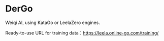 # DerGo
Weiqi AI, using KataGo or LeelaZero engines.

Ready-to-use URL for training data：https://leela.online-go.com/training/

